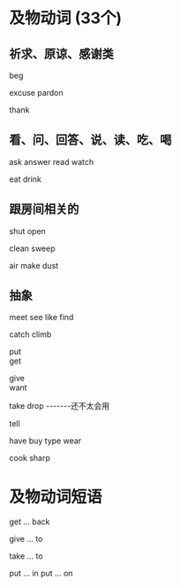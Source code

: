 # 及物动词 (33个)

## 祈求、原谅、感谢类
beg

excuse
pardon

thank

## 看、问、回答、说、读、吃、喝
ask
answer
read
watch

eat
drink


## 跟房间相关的
shut
open

clean
sweep

air
make 
dust

## 抽象
meet
see
like
find

catch
climb

put    
get 

give   
want

take
drop -------还不太会用

tell
 
have
buy
type
wear

cook
sharp


# 及物动词短语
get ... back

give ... to

take ... to

put ... in
put ... on


